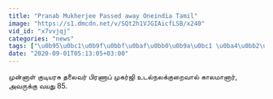 ```yaml
---
title: "Pranab Mukherjee Passed away Oneindia Tamil"
image: "https://s1.dmcdn.net/v/SQt2h1VJGIAicfLSB/x240"
vid_id: "x7vvjqj"
categories: "news"
tags: ["\u0b95\u0bc1\u0b9f\u0bbf\u0baf\u0bb0\u0b9a\u0bc1 \u0ba4\u0bb2\u0bc8\u0bb5\u0bb0\u0bcd","\u0ba4\u0bb2\u0bc8\u0bb5\u0bb0\u0bcd ","Passed "]
date: "2020-09-01T05:13:05+03:00"
---
```

முன்னாள் குடியரசு தலைவர் பிரணாப் முகர்ஜி உடல்நலக்குறைவால் காலமானார், அவருக்கு வயது 85.  <br>

